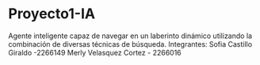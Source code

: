 # Proyecto1-IA
Agente inteligente capaz de navegar  en un laberinto dinámico utilizando la combinación de diversas técnicas de búsqueda.
Integrantes: 
Sofia Castillo Giraldo -2266149
Merly Velasquez Cortez - 2266016
